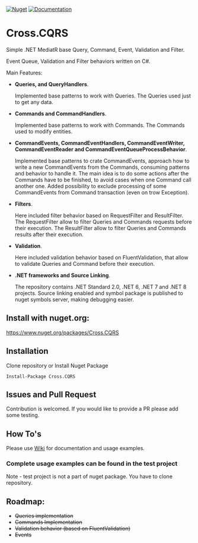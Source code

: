 [![Nuget](https://img.shields.io/nuget/v/Cross.CQRS.svg)](https://nuget.org/packages/Cross.CQRS/) [![Documentation](https://img.shields.io/badge/docs-wiki-yellow.svg)](https://github.com/denis-peshkov/Cross.CQRS/wiki)

# Cross.CQRS

Simple .NET MediatR base Query, Command, Event, Validation and Filter.

Event Queue, Validation and Filter behaviors written on C#.

Main Features:
* **Queries, and QueryHandlers**.

  Implemented base patterns to work with Queries. The Queries used just to get any data.

* **Commands and CommandHandlers**.

  Implemented base patterns to work with Commands. The Commands used to modify entities.

* **CommandEvents, CommandEventHandlers, CommandEventWriter, CommandEventReader and CommandEventQueueProcessBehavior**.

  Implemented base patterns to crate CommandEvents, approach how to write a new CommandEvents from the Commands, consuming patterns and behavior to handle it.
  The main idea is to do some actions after the Commands have to be finished, to avoid cases when one Command call another one. 
  Added possibility to exclude processing of some CommandEvents from Command transaction (even on trow Exception).

* **Filters**.

  Here included filter behavior based on RequestFilter and ResultFilter.
  The RequestFilter allow to filter Queries and Commands requests before their execution.
  The ResultFilter allow to filter Queries and Commands results after their execution.

* **Validation**.

  Here included validation behavior based on FluentValidation, that allow to validate Queries and Command before their execution.

* **.NET frameworks and Source Linking**.

  The repository contains .NET Standard 2.0, .NET 6, .NET 7 and .NET 8 projects.
  Source linking enabled and symbol package is published to nuget symbols server, making debugging easier.

## Install with nuget.org:

https://www.nuget.org/packages/Cross.CQRS

## Installation

Clone repository or Install Nuget Package
```
Install-Package Cross.CQRS
```

## Issues and Pull Request

Contribution is welcomed. If you would like to provide a PR please add some testing.

## How To's

Please use [Wiki](https://github.com/denis-peshkov/Cross.CQRS/wiki) for documentation and usage examples.

### Complete usage examples can be found in the test project ###
Note - test project is not a part of nuget package. You have to clone repository.

## Roadmap:
- ~~Queries implementation~~
- ~~Commands Implementation~~
- ~~Validation behavior (based on FluentValidation)~~
- ~~Events~~
